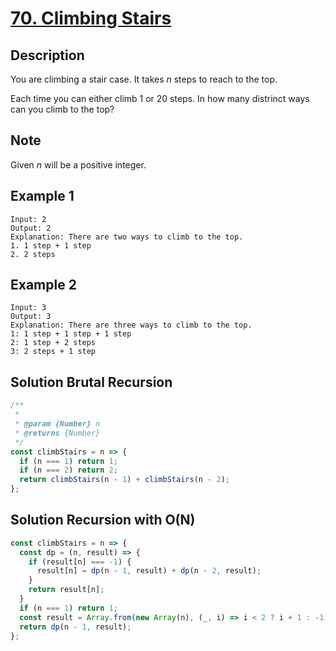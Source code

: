 # [70. Climbing Stairs](https://leetcode.com/problems/climbing-stairs/)

## Description

You are climbing a stair case. It takes *n* steps to reach to the top.

Each time you can either climb 1 or 20 steps. In how many distrinct ways can you climb to the top?

## Note

Given *n* will be a positive integer.

## Example 1

```example
Input: 2
Output: 2
Explanation: There are two ways to climb to the top.
1. 1 step + 1 step
2. 2 steps
```

## Example 2

```example
Input: 3
Output: 3
Explanation: There are three ways to climb to the top.
1: 1 step + 1 step + 1 step
2: 1 step + 2 steps
3: 2 steps + 1 step
```

## Solution Brutal Recursion

```javascript
/**
 *
 * @param {Number} n
 * @returns {Number}
 */
const climbStairs = n => {
  if (n === 1) return 1;
  if (n === 2) return 2;
  return climbStairs(n - 1) + climbStairs(n - 2);
};
```

## Solution Recursion with O(N)

```javascript
const climbStairs = n => {
  const dp = (n, result) => {
    if (result[n] === -1) {
      result[n] = dp(n - 1, result) + dp(n - 2, result);
    }
    return result[n];
  }
  if (n === 1) return 1;
  const result = Array.from(new Array(n), (_, i) => i < 2 ? i + 1 : -1);
  return dp(n - 1, result);
};
```
